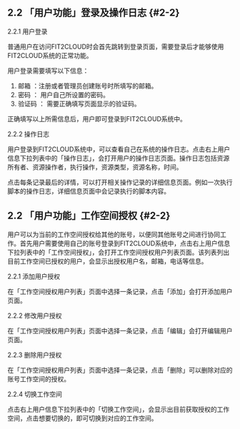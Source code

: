 ## 2.2 「用户功能」登录及操作日志 {#2-2}

2.2.1 用户登录

普通用户在访问FIT2CLOUD时会首先跳转到登录页面，需要登录后才能够使用FIT2CLOUD系统的正常功能。

用户登录需要填写以下信息：

1.  邮箱 ：注册或者管理员创建账号时所填写的邮箱。
2.  密码 ： 用户自己所设置的密码。
3.  验证码 ： 需要正确填写页面显示的验证码。

正确填写以上所需信息后，用户即可登录到FIT2CLOUD系统中。

2.2.2 操作日志

用户登录到FIT2CLOUD系统中，可以查看自己在系统的操作日志。点击右上用户信息下拉列表中的「操作日志」，会打开用户的操作日志页面。操作日志包括资源所有者、资源操作者，执行操作，资源类型，资源名称，时间。

点击每条记录最后的详情，可以打开相关操作记录的详细信息页面。例如一次执行脚本的操作日志，详细信息页面中会记录执行的脚本内容。

## 2.2 「用户功能」工作空间授权 {#2-2}

用户可以为当前的工作空间授权给其他的账号，以便同其他账号之间进行协同工作。首先用户需要使用自己的账号登录到FIT2CLOUD系统中，点击右上用户信息下拉列表中的「工作空间授权」，会打开工作空间授权用户列表页面。该列表列出目前工作空间已授权的用户，会显示出授权用户名，邮箱，电话等信息。


2.2.1 添加用户授权

在「工作空间授权用户列表」页面中选择一条记录，点击「添加」会打开添加用户页面。

2.2.2 修改用户授权

在「工作空间授权用户列表」页面中选择一条记录，点击「编辑」会打开编辑用户页面。

2.2.3 删除用户授权

在「工作空间授权用户列表」页面中选择一条记录，点击「删除」可以删除对应的账号工作空间的授权。

2.2.4 切换工作空间

点击右上用户信息下拉列表中的「切换工作空间」，会显示出目前获取授权的工作空间，点击想要切换的，即可切换到对应的工作空间。
